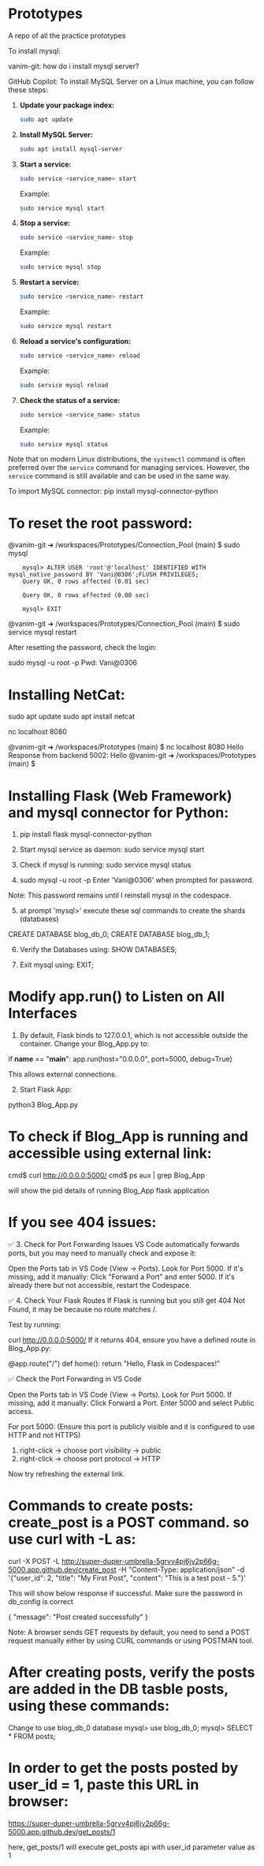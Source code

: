 # Prototypes
A repo of all the practice prototypes

To install mysql:

vanim-git: how do i install mysql server?

GitHub Copilot: To install MySQL Server on a Linux machine, you can follow these steps:

1. **Update your package index:**
   ```bash
   sudo apt update
   ```

2. **Install MySQL Server:**
   ```bash
   sudo apt install mysql-server
   ```

1. **Start a service:**
   ```bash
   sudo service <service_name> start
   ```

   Example:
   ```bash
   sudo service mysql start
   ```

2. **Stop a service:**
   ```bash
   sudo service <service_name> stop
   ```

   Example:
   ```bash
   sudo service mysql stop
   ```

3. **Restart a service:**
   ```bash
   sudo service <service_name> restart
   ```

   Example:
   ```bash
   sudo service mysql restart
   ```

4. **Reload a service's configuration:**
   ```bash
   sudo service <service_name> reload
   ```

   Example:
   ```bash
   sudo service mysql reload
   ```

5. **Check the status of a service:**
   ```bash
   sudo service <service_name> status
   ```

   Example:
   ```bash
   sudo service mysql status
   ```


Note that on modern Linux distributions, the `systemctl` command is often preferred over the `service` command for managing services. However, the `service` command is still available and can be used in the same way.

To import MySQL connector: pip install mysql-connector-python

# To reset the root password:

@vanim-git ➜ /workspaces/Prototypes/Connection_Pool (main) $ sudo mysql

        mysql> ALTER USER 'root'@'localhost' IDENTIFIED WITH mysql_native_password BY 'Vani@0306';FLUSH PRIVILEGES;
        Query OK, 0 rows affected (0.01 sec)

        Query OK, 0 rows affected (0.00 sec)

        mysql> EXIT

@vanim-git ➜ /workspaces/Prototypes/Connection_Pool (main) $ sudo service mysql restart

After resetting the password, check the login:

sudo mysql -u root -p
Pwd: Vani@0306

# Installing NetCat:
sudo apt update
sudo apt install netcat

nc localhost 8080

@vanim-git ➜ /workspaces/Prototypes (main) $ nc localhost 8080
Hello
Response from backend 5002: Hello
@vanim-git ➜ /workspaces/Prototypes (main) $

# Installing Flask (Web Framework) and mysql connector for Python:
1. pip install flask mysql-connector-python

2. Start mysql service as daemon:
sudo service mysql start

3. Check if mysql is running:
sudo service mysql status

4. sudo mysql -u root -p
Enter 'Vani@0306' when prompted for password.

Note: This password remains until I reinstall mysql in the codespace. 

5. at prompt 'mysql>' execute these sql commands to create the shards (databases)

CREATE DATABASE blog_db_0;
CREATE DATABASE blog_db_1;

6. Verify the Databases using:
SHOW DATABASES;

7. Exit mysql using:
EXIT;

# Modify app.run() to Listen on All Interfaces 

1. By default, Flask binds to 127.0.0.1, which is not accessible outside the container. Change your Blog_App.py to:

if __name__ == "__main__":
    app.run(host="0.0.0.0", port=5000, debug=True)

This allows external connections.

2. Start Flask App:

python3 Blog_App.py

# To check if Blog_App is running and accessible using external link:

cmd$ curl http://0.0.0.0:5000/ 
cmd$ ps aux | grep Blog_App 

will show the pid details of running Blog_App flask application

# If you see 404 issues:

✅ 3. Check for Port Forwarding Issues
VS Code automatically forwards ports, but you may need to manually check and expose it:

Open the Ports tab in VS Code (View → Ports).
Look for Port 5000.
If it's missing, add it manually:
Click "Forward a Port" and enter 5000.
If it's already there but not accessible, restart the Codespace.

✅ 4. Check Your Flask Routes
If Flask is running but you still get 404 Not Found, it may be because no route matches /.

Test by running:

curl http://0.0.0.0:5000/
If it returns 404, ensure you have a defined route in Blog_App.py:

@app.route("/")
def home():
    return "Hello, Flask in Codespaces!"


✅ Check the Port Forwarding in VS Code

Open the Ports tab in VS Code (View → Ports).
Look for Port 5000.
If missing, add it manually:
Click Forward a Port.
Enter 5000 and select Public access.

For port 5000: (Ensure this port is publicly visible and it is configured to use HTTP and not HTTPS)
1. right-click -> choose port visibility -> public
2. right-click -> choose port protocol -> HTTP

Now try refreshing the external link.

# Commands to create posts: create_post is a POST command. so use curl with -L as:
curl -X POST -L http://super-duper-umbrella-5grvv4pj6jv2p66g-5000.app.github.dev/create_post -H "Content-Type: application/json" -d '{"user_id": 2, "title": "My First Post", "content": "This is a test post - 5."}'

This will show below response if successful. Make sure the password in db_config is correct 

{
  "message": "Post created successfully"
}

Note: A browser sends GET requests by default, you need to send a POST request manually either by using CURL commands or using POSTMAN tool.

# After creating posts, verify the posts are added in the DB tasble posts, using these commands:

Change to use blog_db_0 database
mysql> use blog_db_0;
mysql> SELECT * FROM posts;

# In order to get the posts posted by user_id = 1, paste this URL in browser:
https://super-duper-umbrella-5grvv4pj6jv2p66g-5000.app.github.dev/get_posts/1

here, get_posts/1 will execute get_posts api with user_id parameter value as 1
